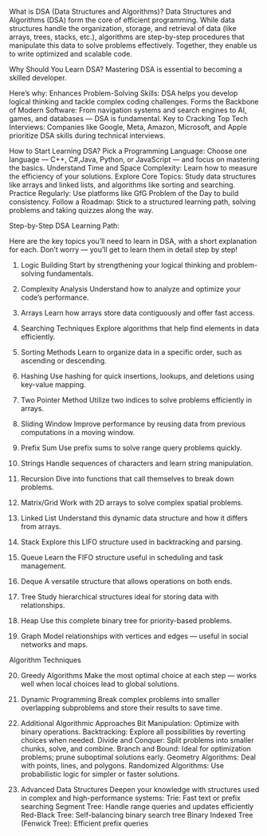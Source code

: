 What is DSA (Data Structures and Algorithms)?
Data Structures and Algorithms (DSA) form the core of efficient programming. While data structures handle the organization, storage, and retrieval of data (like arrays, trees, stacks, etc.), algorithms are step-by-step procedures that manipulate this data to solve problems effectively. Together, they enable us to write optimized and scalable code.

Why Should You Learn DSA?
Mastering DSA is essential to becoming a skilled developer. 

Here’s why:
Enhances Problem-Solving Skills: DSA helps you develop logical thinking and tackle complex coding challenges.
Forms the Backbone of Modern Software: From navigation systems and search engines to AI, games, and databases — DSA is fundamental.
Key to Cracking Top Tech Interviews: Companies like Google, Meta, Amazon, Microsoft, and Apple prioritize DSA skills during technical interviews.



How to Start Learning DSA?
Pick a Programming Language: Choose one language — C++, C#,Java, Python, or JavaScript — and focus on mastering the basics.
Understand Time and Space Complexity: Learn how to measure the efficiency of your solutions.
Explore Core Topics: Study data structures like arrays and linked lists, and algorithms like sorting and searching.
Practice Regularly: Use platforms like GfG Problem of the Day to build consistency.
Follow a Roadmap: Stick to a structured learning path, solving problems and taking quizzes along the way.

Step-by-Step DSA Learning Path:

Here are the key topics you’ll need to learn in DSA, with a short explanation for each. 
Don’t worry — you’ll get to learn them in detail step by step!

1. Logic Building
Start by strengthening your logical thinking and problem-solving fundamentals.

2. Complexity Analysis
Understand how to analyze and optimize your code’s performance.

3. Arrays
Learn how arrays store data contiguously and offer fast access.

4. Searching Techniques
Explore algorithms that help find elements in data efficiently.

5. Sorting Methods
Learn to organize data in a specific order, such as ascending or descending.

6. Hashing
Use hashing for quick insertions, lookups, and deletions using key-value mapping.

7. Two Pointer Method
Utilize two indices to solve problems efficiently in arrays.

8. Sliding Window
Improve performance by reusing data from previous computations in a moving window.

9. Prefix Sum
Use prefix sums to solve range query problems quickly.

10. Strings
Handle sequences of characters and learn string manipulation.

11. Recursion
Dive into functions that call themselves to break down problems.

12. Matrix/Grid
Work with 2D arrays to solve complex spatial problems.

13. Linked List
Understand this dynamic data structure and how it differs from arrays.

14. Stack
Explore this LIFO structure used in backtracking and parsing.

15. Queue
Learn the FIFO structure useful in scheduling and task management.

16. Deque
A versatile structure that allows operations on both ends.

17. Tree
Study hierarchical structures ideal for storing data with relationships.

18. Heap
Use this complete binary tree for priority-based problems.

19. Graph
Model relationships with vertices and edges — useful in social networks and maps.

Algorithm Techniques

20. Greedy Algorithms
Make the most optimal choice at each step — works well when local choices lead to global solutions.

21. Dynamic Programming
Break complex problems into smaller overlapping subproblems and store their results to save time.

22. Additional Algorithmic Approaches
Bit Manipulation: Optimize with binary operations.
Backtracking: Explore all possibilities by reverting choices when needed.
Divide and Conquer: Split problems into smaller chunks, solve, and combine.
Branch and Bound: Ideal for optimization problems; prune suboptimal solutions early.
Geometry Algorithms: Deal with points, lines, and polygons.
Randomized Algorithms: Use probabilistic logic for simpler or faster solutions.

23. Advanced Data Structures
Deepen your knowledge with structures used in complex and high-performance systems:
Trie: Fast text or prefix searching
Segment Tree: Handle range queries and updates efficiently
Red-Black Tree: Self-balancing binary search tree
Binary Indexed Tree (Fenwick Tree): Efficient prefix queries
